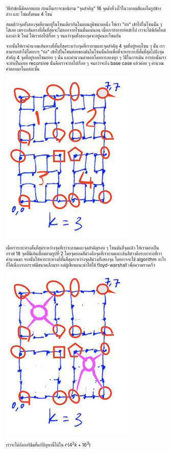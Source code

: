 วิธีทำข้อนี้มีหลายแบบ ก่อนอื่นเราจะขอนิยาม "จุดสำคัญ" 16 จุดดังที่วงไว้ในวงกลมสีแดงในรูปข้างล่าง และ โซนทั้งหมด 4 โซน

สมมติว่าจุดทั้งสองจุดที่ถามอยู่ในโซนเดียวกันในแผนภูมิขนาดหนึ่ง ให้เรา "ย่อ" เข้าไปในโซนนั้น ๆ ได้เลย เพราะเส้นทางที่สั้นที่สุดจะไม่ออกจากโซนนั้นแน่นอน เมื่อเราทำการย่อเข้าไป เราจะได้พิกัดใหม่และค่า $k$ ใหม่ ให้เราย่อไปเรื่อย ๆ จนกว่าจุดทั้งสองจุดจะอยู่คนละโซนกัน

จากนั้นให้เราคำนวณเส้นทางที่สั้นที่สุดระหว่างจุดที่เราถามและจุดสำคัญ 4 จุดที่อยู่รอบโซน ๆ นั้น เราสามารถทำได้โดยการ "ย่อ" เข้าไปในโซนย่อยของมันในโซนนั้นอีกเพื่อที่จะหาระยะที่สั้นที่สุดไปถึงจุดสำคัญ 4 จุดที่อยู่รอบโซนย่อย ๆ นั้น และคำนวณคำตอบโดยการลองทุก ๆ วิธีในการเดิน การย่อนั้นเราจะทำเป็นแบบ recursive นั่นคือเราจะย่อไปเรื่อย ๆ จนกว่าจะถึง base case แล้วค่อย ๆ คำนวณคำตอบมาในแต่ละชั้น

![รูปที่ 1](../media/o62_may16_gg/001.png)

เมื่อเราระยะทางสั้นที่สุดระหว่างจุดที่เราจะถามและจุดสำคัญรอบ ๆ โซนมันสี่จุดแล้ว ให้เรามองเป็นกราฟ 18 จุดที่มีเส้นเชื่อมตามรูปที่ 2 โดยจุดยอดสีม่วงคือจุดที่เราถามและเส้นสีม่วงคือระยะทางที่เราคำนวณมา จากนั้นให้หาระยะทางที่สั้นที่สุดระหว่างจุดสีม่วงทั้งสองจุด โดยอาจจะใช้ algorithm อะไรก็ได้เนื่องจากกราฟมีขนาดเล็กมาก แต่ผู้เขียนแนะนำให้ใช้ floyd-warshall เพื่อความรวดเร็ว

![รูปที่ 2](../media/o62_may16_gg/002.png)

เราจะได้อัลกอริธึมที่แก้ปัญหานี้ได้ใน $\mathcal{O}(4^2k+16^3)$

